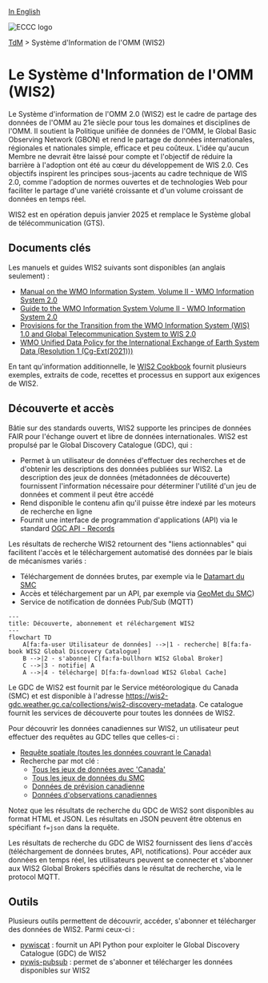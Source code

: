 [In English](readme_en.md)

![ECCC logo](../img_eccc-logo.png)

[TdM](../readme_fr.md) > Système d'Information de l'OMM (WIS2)


# Le Système d'Information de l'OMM (WIS2)

Le Système d'information de l'OMM 2.0 (WIS2) est le cadre de partage des données de l'OMM au 21e siècle pour tous les domaines et disciplines de l'OMM. Il soutient la Politique unifiée de données de l'OMM, le Global Basic Observing Network (GBON) et rend le partage de données internationales, régionales et nationales simple, efficace et peu coûteux. L'idée qu'aucun Membre ne devrait être laissé pour compte et l'objectif de réduire la barrière à l'adoption ont été au cœur du développement de WIS 2.0. Ces objectifs inspirent les principes sous-jacents au cadre technique de WIS 2.0, comme l'adoption de normes ouvertes et de technologies Web pour faciliter le partage d'une variété croissante et d'un volume croissant de données en temps réel.

WIS2 est en opération depuis janvier 2025 et remplace le Système global de télécommunication (GTS).

## Documents clés

Les manuels et guides WIS2 suivants sont disponibles (an anglais seulement) : 

* [Manual on the WMO Information System, Volume II - WMO Information System 2.0](https://library.wmo.int/idurl/4/68731)
* [Guide to the WMO Information System Volume II - WMO Information System 2.0](https://library.wmo.int/idurl/4/69130)
* [Provisions for the Transition from the WMO Information System (WIS) 1.0 and Global Telecommunication System to WIS 2.0](https://library.wmo.int/idurl/4/69050)
* [WMO Unified Data Policy for the International Exchange of Earth System Data (Resolution 1 (Cg-Ext(2021)))](http://library.wmo.int/idviewer/57850/15)

En tant qu'information additionnelle, le [WIS2 Cookbook](https://wmo-im.github.io/wis2-cookbook/cookbook/wis2-cookbook-DRAFT.html) fournit plusieurs exemples, extraits de code, recettes et processus en support aux exigences de WIS2.

## Découverte et accès

Bâtie sur des standards ouverts, WIS2 supporte les principes de données FAIR pour l'échange ouvert et libre de données internationales. WIS2 est propulsé par le Global Discovery Catalogue (GDC), qui :

* Permet à un utilisateur de données d'effectuer des recherches et de d'obtenir les descriptions des données publiées sur WIS2. La description des jeux de données (métadonnées de découverte) fournissent l'information nécessaire pour déterminer l'utilité d'un jeu de données et comment il peut être accédé
* Rend disponible le contenu afin qu'il puisse être indexé par les moteurs de recherche en ligne
* Fournit une interface de programmation d'applications (API) via le standard [OGC API - Records](https://ogcapi.ogc.org/records)

Les résultats de recherche WIS2 retournent des "liens actionnables" qui facilitent l'accès et le téléchargement automatisé des données par le biais de mécanismes variés :

* Téléchargement de données brutes, par exemple via le [Datamart du SMC](../msc-datamart/readme_fr.md)
* Accès et téléchargement par un API, par exemple via [GeoMet du SMC](../msc-geomet/readme_fr.md))
* Service de notification de données Pub/Sub (MQTT)

```mermaid
---
title: Découverte, abonnement et réléchargement WIS2
---
flowchart TD
    A[fa:fa-user Utilisateur de données] -->|1 - recherche| B[fa:fa-book WIS2 Global Discovery Catalogue]
    B -->|2 - s'abonne| C[fa:fa-bullhorn WIS2 Global Broker]
    C -->|3 - notifie| A
    A -->|4 - télécharge| D[fa:fa-download WIS2 Global Cache]
```

Le GDC de WIS2 est fournit par le Service météorologique du Canada (SMC) et est disponible à l'adresse <https://wis2-gdc.weather.gc.ca/collections/wis2-discovery-metadata>. Ce catalogue fournit les services de découverte pour toutes les données de WIS2.

Pour découvrir les données canadiennes sur WIS2, un utilisateur peut effectuer des requêtes au GDC telles que celles-ci : 

* [Requête spatiale (toutes les données couvrant le Canada)](https://wis2-gdc.weather.gc.ca/collections/wis2-discovery-metadata/items?bbox=-142,42,-52,84)
* Recherche par mot clé :
    * [Tous les jeux de données avec 'Canada'](https://wis2-gdc.weather.gc.ca/collections/wis2-discovery-metadata/items?q=canada)
    * [Tous les jeux de données du SMC](https://wis2-gdc.weather.gc.ca/collections/wis2-discovery-metadata/items?q=%22ca-eccc-msc%22)
    * [Données de prévision canadienne](https://wis2-gdc.weather.gc.ca/collections/wis2-discovery-metadata/items?f=json&q=canada%20AND%20prediction)
    * [Données d'observations canadiennes](https://wis2-gdc.weather.gc.ca/collections/wis2-discovery-metadata/items?f=json&q=canada%20AND%20observations)

Notez que les résultats de recherche du GDC de WIS2 sont disponibles au format HTML et JSON. Les résultats en JSON peuvent être obtenus en spécifiant `f=json` dans la requête.

Les résultats de recherche du GDC de WIS2 fournissent des liens d'accès (téléchargement de données brutes, API, notifications). Pour accéder aux données en temps réel, les utilisateurs peuvent se connecter et s'abonner aux WIS2 Global Brokers spécifiés dans le résultat de recherche, via le protocol MQTT.

## Outils

Plusieurs outils permettent de découvrir, accéder, s'abonner et télécharger des données de WIS2. Parmi ceux-ci :

* [pywiscat](https://github.com/wmo-im/pywiscat) : fournit un API Python pour exploiter le Global Discovery Catalogue (GDC) de WIS2
* [pywis-pubsub](https://github.com/wmo-im/pywis-pubsub) : permet de s'abonner et télécharger les données disponibles sur WIS2
